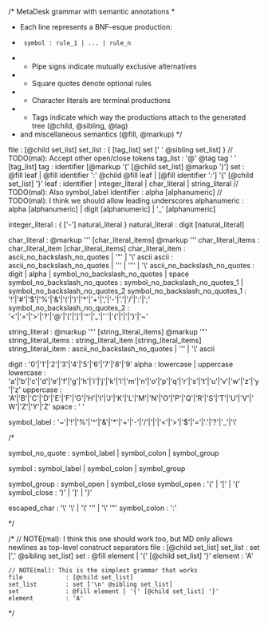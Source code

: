 /* MetaDesk grammar with semantic annotations
 *
 * Each line represents a BNF-esque production:
 *      symbol : rule_1 | ... | rule_n
 * - Pipe signs indicate mutually exclusive alternatives
 * - Square quotes denote optional rules
 * - Character literals are terminal productions
 * - Tags indicate which way the productions attach to the generated tree (@child, @sibling, @tag)
 *   and miscellaneous semantics (@fill, @markup)
 */

file            : [@child set_list]
set_list        : { [tag_list] set [' ' @sibling set_list] }
                                        // TODO(mal): Accept other open/close tokens
tag_list        : '@' @tag tag ' ' [tag_list]
tag             : identifier [@markup '(' [@child set_list] @markup ')']
set             : @fill leaf | @fill identifier ':' @child @fill leaf | [@fill identifier ':'] '{' [@child set_list] '}'
leaf            : identifier | integer_literal | char_literal | string_literal  // TODO(mal): Also symbol_label
identifier      : alpha [alphanumeric]  // TODO(mal): I think we should allow leading underscores
alphanumeric    : alpha [alphanumeric] | digit [alphanumeric] | '_' [alphanumeric]

integer_literal : { ['-'] natural_literal }
natural_literal : digit [natural_literal]

char_literal                    : @markup '\'' [char_literal_items] @markup '\''
char_literal_items              : char_literal_item [char_literal_items]
char_literal_item               : ascii_no_backslash_no_quotes | '"' | '\\' ascii
ascii                           : ascii_no_backslash_no_quotes | '\'' | '"' | '\\'
ascii_no_backslash_no_quotes    : digit | alpha | symbol_no_backslash_no_quotes | space
symbol_no_backslash_no_quotes   : symbol_no_backslash_no_quotes_1 | symbol_no_backslash_no_quotes_2
symbol_no_backslash_no_quotes_1 : '!'|'#'|'$'|'%'|'&'|'('|')'|'*'|'+'|','|'-'|'.'|'/'|':'|';'
symbol_no_backslash_no_quotes_2 : '<'|'='|'>'|'?'|'@'|'['|']'|'^'|'_'|'`'|'{'|'|'|'}'|'~'

string_literal                  : @markup '"' [string_literal_items] @markup '"'
string_literal_items            : string_literal_item [string_literal_items]
string_literal_item             : ascii_no_backslash_no_quotes | '\'' | '\\' ascii

digit           : '0'|'1'|'2'|'3'|'4'|'5'|'6'|'7'|'8'|'9'
alpha           : lowercase | uppercase
lowercase       : 'a'|'b'|'c'|'d'|'e'|'f'|'g'|'h'|'i'|'j'|'k'|'l'|'m'|'n'|'o'|'p'|'q'|'r'|'s'|'t'|'u'|'v'|'w'|'z'|'y'|'z'
uppercase       : 'A'|'B'|'C'|'D'|'E'|'F'|'G'|'H'|'I'|'J'|'K'|'L'|'M'|'N'|'O'|'P'|'Q'|'R'|'S'|'T'|'U'|'V'|'W'|'Z'|'Y'|'Z'
space           : ' '

symbol_label    : '~'|'!'|'%'|'^'|'&'|'*'|'+'|'-'|'/'|'|'|'<'|'>'|'$'|'='|'.'|'?'|'_'|'\\'

/*

symbol_no_quote : symbol_label | symbol_colon | symbol_group

symbol          : symbol_label | symbol_colon | symbol_group

symbol_group    : symbol_open | symbol_close
symbol_open     : '(' | '[' | '{'
symbol_close    : ')' | ']' | '}' 

escaped_char    : '\\' '\\' | '\\' '\'' | '\\' '\"'
symbol_colon    : ':'

*/


/*
    // NOTE(mal): I think this one should work too, but MD only allows newlines as top-level construct separators
    file            : [@child set_list]
    set_list        : set [',' @sibling set_list]
    set             : @fill element | '{' [@child set_list] '}'
    element         : 'A'

    // NOTE(mal): This is the simplest grammar that works
    file            : [@child set_list]
    set_list        : set ['\n' @sibling set_list]
    set             : @fill element | '{' [@child set_list] '}'
    element         : 'A'
*/

